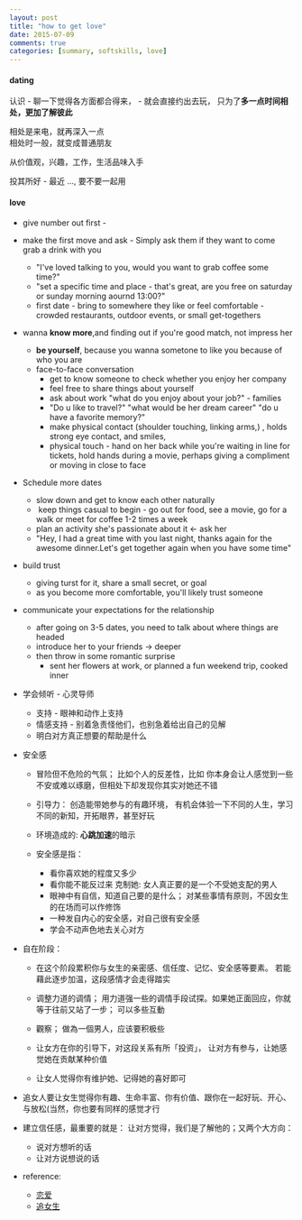 ```yaml
---
layout: post
title: "how to get love"
date: 2015-07-09
comments: true
categories: [summary, softskills, love]
---
```


#### dating  
认识 -  聊一下觉得各方面都合得来， -  就会直接约出去玩， 只为了**多一点时间相处，更加了解彼此**  

相处是来电，就再深入一点  
相处时一般，就变成普通朋友  

从价值观，兴趣，工作，生活品味入手  

投其所好 - 最近 ..., 要不要一起用  


#### love  

* give number out first -  
* make the first move and ask - Simply ask them if they want to come grab a drink with you
  + "I've loved talking to you, would you want to grab coffee some time?"
  + "set a specific time and place - that's great, are you free on saturday or sunday morning aournd 13:00?" 
  +  first date - bring to somewhere they like or feel comfortable   - crowded restaurants, outdoor events, or small get-togethers 
   
* wanna **know more**,and finding out if you're good match, not impress her 
    + **be yourself**, because you wanna sometone to like you because of who you are 
    + face-to-face conversation 
        - get to know someone to check whether you enjoy her company 
        - feel free to share things about yourself
        - ask about work "what do you enjoy about your job?" - families 
        - "Do u like to travel?" "what would be her dream career" "do u have a favorite memory?" 
        - make physical contact (shoulder touching, linking arms,) , holds strong eye contact, and smiles,
        - physical touch - hand on her back while you're waiting in line for tickets, hold hands during a movie,  perhaps giving a compliment or moving in close to face 

* Schedule more dates 
    + slow down and get to know each other naturally 
    +  keep things casual to begin - go out for food, see a movie, go for a walk or meet for coffee 1-2 times a week 
    + plan an activity she's passionate about it <- ask her 
    + "Hey, I had a great time with you last night, thanks again for the awesome dinner.Let's get together again when you have some time" 
 
* build trust 
    + giving turst for it, share a small secret, or goal  
    + as you become more comfortable, you'll likely trust someone  

* communicate your expectations for the relationship 
    + after going on 3-5 dates, you need to talk about where things are headed  
    + introduce her to your friends -> deeper 
    + then throw in some romantic surprise 
        - sent her flowers at work, or planned a fun weekend trip, cooked inner 

* 学会倾听  - 心灵导师  
  - 支持  - 眼神和动作上支持  
  - 情感支持 - 别着急责怪他们，也别急着给出自己的见解  
  - 明白对方真正想要的帮助是什么  

* 安全感 
  - 冒险但不危险的气氛； 比如个人的反差性，比如 你本身会让人感觉到一些不安或难以琢磨，但相处下却发现你其实对她还不错  
  - 引导力： 创造能带她参与的有趣环境， 有机会体验一下不同的人生，学习不同的新知，开拓眼界，甚至好玩
  - 环境造成的: **心跳加速**的暗示  
  
  - 安全感是指：  
    + 看你喜欢她的程度又多少  
    + 看你能不能反过来 克制她: 女人真正要的是一个不受她支配的男人 
    + 眼神中有自信，知道自己要的是什么； 对某些事情有原则，不因女生的在场而可以作修饰 
    + 一种发自内心的安全感，对自己很有安全感 
    + 学会不动声色地去关心对方 

* 自在阶段：
  - 在这个阶段累积你与女生的亲密感、信任度、记忆、安全感等要素。 若能藉此逐步加温，这段感情才会走得踏实
  - 调整力道的调情； 用力道强一些的调情手段试探。如果她正面回应，你就等于往前又站了一步； 可以多些互動  
  - 觀察； 做為一個男人，应该要积极些 

  - 让女方在你的引导下，对这段关系有所「投资」， 让对方有参与，让她感觉她在贡献某种价值 
  -  让女人觉得你有维护她、记得她的喜好即可 

* 追女人要让女生觉得你有趣、生命丰富、你有价值、跟你在一起好玩、开心、与放松(当然，你也要有同样的感觉才行 

* 建立信任感，最重要的就是： 让对方觉得，我们是了解他的；又两个大方向：
  - 说对方想听的话  
  - 让对方说想说的话  

* reference:
  - [恋爱](http://www.xinli001.com/info/13279/)
  - [追女生](http://blog.udn.com/54PH7/2001852)
